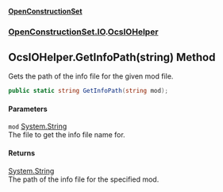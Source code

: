 #### [OpenConstructionSet](index 'index')
### [OpenConstructionSet.IO](index#OpenConstructionSet_IO 'OpenConstructionSet.IO').[OcsIOHelper](JZTSUWDp1bIPbzqkTvZY3Q 'OpenConstructionSet.IO.OcsIOHelper')
## OcsIOHelper.GetInfoPath(string) Method
Gets the path of the info file for the given mod file.  
```csharp
public static string GetInfoPath(string mod);
```
#### Parameters
<a name='OpenConstructionSet_IO_OcsIOHelper_GetInfoPath(string)_mod'></a>
`mod` [System.String](https://docs.microsoft.com/en-us/dotnet/api/System.String 'System.String')  
The file to get the info file name for.
  
#### Returns
[System.String](https://docs.microsoft.com/en-us/dotnet/api/System.String 'System.String')  
The path of the info file for the specified mod.
